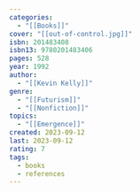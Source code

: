 ```yaml
---
categories:
  - "[[Books]]"
cover: "[[out-of-control.jpg]]"
isbn: 201483408
isbn13: 9780201483406
pages: 528
year: 1992
author:
  - "[[Kevin Kelly]]"
genre:
  - "[[Futurism]]"
  - "[[Nonfiction]]"
topics:
  - "[[Emergence]]"
created: 2023-09-12
last: 2023-09-12
rating: 7
tags:
  - books
  - references
---
```

